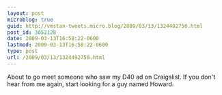 ```yaml
---
layout: post
microblog: true
guid: http://vmstan-tweets.micro.blog/2009/03/13/1324492750.html
post_id: 3052128
date: 2009-03-13T16:58:22-0600
lastmod: 2009-03-13T16:58:22-0600
type: post
url: /2009/03/13/1324492750.html
---
```

About to go meet someone who saw my D40 ad on Craigslist. If you don't hear from me again, start looking for a guy named Howard.
